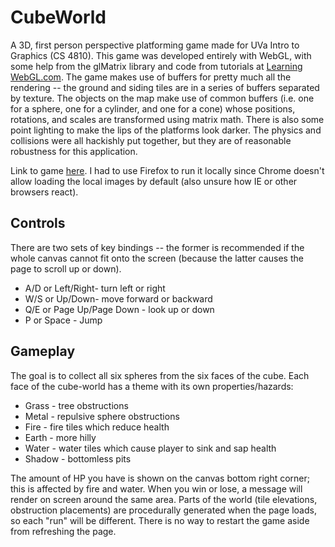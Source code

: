 CubeWorld
===

A 3D, first person perspective platforming game made for UVa Intro to Graphics (CS 4810).
This game was developed entirely with WebGL, with some help from the glMatrix library and code from tutorials at [Learning WebGL.com](http://learningwebgl.com/blog/?page_id=1217).
The game makes use of buffers for pretty much all the rendering -- the ground and siding tiles are in a series of buffers separated by texture. The objects on the map make use of common
buffers (i.e. one for a sphere, one for a cylinder, and one for a cone) whose positions, rotations, and scales are transformed using matrix math.
There is also some point lighting to make the lips of the platforms look darker. The physics and collisions were all hackishly put together, but they are of reasonable robustness for this application.

Link to game [here](http://sebastianjay.github.io/CubeWorld/index.html). I had to use Firefox to run it locally since Chrome doesn't allow loading the local images by default (also unsure how IE or other browsers react).

Controls
---
There are two sets of key bindings -- the former is recommended if the whole canvas cannot fit onto the screen (because the latter causes the page to scroll up or down).

* A/D or Left/Right- turn left or right
* W/S or Up/Down- move forward or backward
* Q/E or Page Up/Page Down - look up or down
* P or Space - Jump

Gameplay
---
The goal is to collect all six spheres from the six faces of the cube.
Each face of the cube-world has a theme with its own properties/hazards:

* Grass - tree obstructions
* Metal - repulsive sphere obstructions
* Fire - fire tiles which reduce health
* Earth - more hilly
* Water - water tiles which cause player to sink and sap health
* Shadow - bottomless pits

The amount of HP you have is shown on the canvas bottom right corner; this is affected by fire and water. When you win or lose, a message will render on screen around the same area. Parts of the world (tile elevations, obstruction placements) are procedurally generated when the page loads, so each "run" will be different. There is no way to restart the game aside from refreshing the page.

